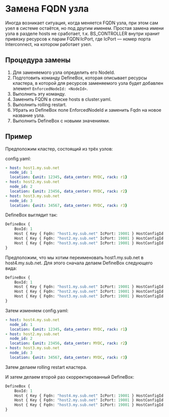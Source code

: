 # Замена FQDN узла

Иногда возникает ситуация, когда меняется FQDN узла, при этом сам узел в системе остаётся, но под другим именем. Простая замена имени узла в разделе hosts не сработает, т.к. BS\_CONTROLLER внутри хранит привязку ресурсов к парам FQDN:IcPort, где IcPort — номер порта Interconnect, на котором работает узел.

## Процедура замены

1. Для заменяемого узла определить его NodeId.
2. Подготовить команду DefineBox, которая описывает ресурсы кластера, в которой для ресурсов заменяемого узла будет добавлен элемент `EnforcedNodeId: <NodeId>`.
3. Выполнить эту команду.
4. Заменить FQDN в списке hosts в cluster.yaml.
5. Выполнить rolling restart.
6. Убрать из DefineBox поле EnforcedNodeId и заменить Fqdn на новое название узла.
7. Выполнить DefineBox с новыми значениями.

## Пример

Предположим кластер, состоящий из трёх узлов:

config.yaml:

```yaml
- host: host1.my.sub.net
  node_id: 1
  location: {unit: 12345, data_center: MYDC, rack: r1}
- host: host2.my.sub.net
  node_id: 2
  location: {unit: 23456, data_center: MYDC, rack: r2}
- host: host3.my.sub.net
  node_id: 3
  location: {unit: 34567, data_center: MYDC, rack: r3}
```

DefineBox выглядит так:

```proto
DefineBox {
    BoxId: 1
    Host { Key { Fqdn: "host1.my.sub.net" IcPort: 19001 } HostConfigId: 1 }
    Host { Key { Fqdn: "host2.my.sub.net" IcPort: 19001 } HostConfigId: 1 }
    Host { Key { Fqdn: "host3.my.sub.net" IcPort: 19001 } HostConfigId: 1 }
}
```

Предположим, что мы хотим переименовать host1.my.sub.net в host4.my.sub.net. Для этого сначала делаем DefineBox следующего вида:

```proto
DefineBox {
    BoxId: 1
    Host { Key { Fqdn: "host1.my.sub.net" IcPort: 19001 } HostConfigId: 1 EnforcedNodeId: 1 }
    Host { Key { Fqdn: "host2.my.sub.net" IcPort: 19001 } HostConfigId: 1 }
    Host { Key { Fqdn: "host3.my.sub.net" IcPort: 19001 } HostConfigId: 1 }
}
```

Затем изменяем config.yaml:

```yaml
- host: host4.my.sub.net
  node_id: 1
  location: {unit: 12345, data_center: MYDC, rack: r1}
- host: host2.my.sub.net
  node_id: 2
  location: {unit: 23456, data_center: MYDC, rack: r2}
- host: host3.my.sub.net
  node_id: 3
  location: {unit: 34567, data_center: MYDC, rack: r3}
```

Затем делаем rolling restart кластера.

И затем делаем второй раз скорректированный DefineBox:

```proto
DefineBox {
    BoxId: 1
    Host { Key { Fqdn: "host4.my.sub.net" IcPort: 19001 } HostConfigId: 1 }
    Host { Key { Fqdn: "host2.my.sub.net" IcPort: 19001 } HostConfigId: 1 }
    Host { Key { Fqdn: "host3.my.sub.net" IcPort: 19001 } HostConfigId: 1 }
}
```
